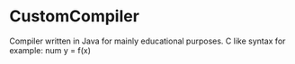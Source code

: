 # CustomCompiler

Compiler written in Java for mainly educational purposes. C like syntax for example: num y = f(x)
